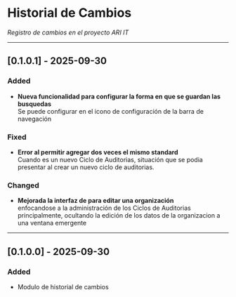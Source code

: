 # Historial de Cambios

*Registro de cambios en el proyecto ARI IT*

---
## [0.1.0.1] - 2025-09-30

### Added
- **Nueva funcionalidad para configurar la forma en que se guardan las busquedas**  
Se puede configurar en el icono de configuración de la barra de navegación

### Fixed
- **Error al permitir agregar dos veces el mismo standard**  
Cuando es un nuevo Ciclo de Auditorias, situación que se podia presentar al crear un nuevo ciclo de auditorias.

### Changed
- **Mejorada la interfaz de para editar una organización**  
enfocandose a la administración de los Ciclos de Auditorias principalmente, ocultando la edición de los datos de la organizacion a una ventana emergente

---

## [0.1.0.0] - 2025-09-30

### Added
- Modulo de historial de cambios

<!-- 
    Opciones de los tipos de cambios a detallar:

    Added: for new features.
    Changed: for changes in existing functionality.
    Deprecated: for soon-to-be removed features.
    Removed: for now removed features.
    Fixed: for any bug fixes.
    Security: in case of vulnerabilities.

    Mis propios tips:

    - Al final de la linea agregar dos espacios para dar un salto de línea
-->
